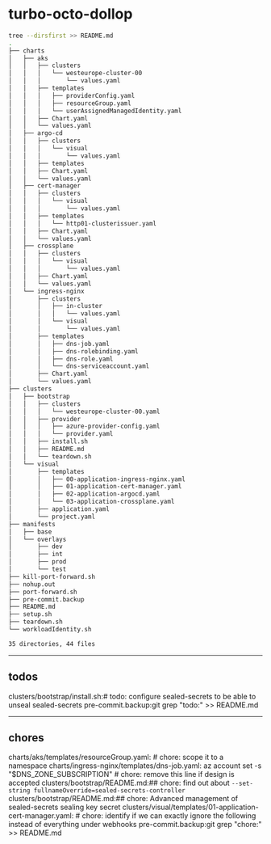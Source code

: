 # turbo-octo-dollop

```bash
tree --dirsfirst >> README.md
.
├── charts
│   ├── aks
│   │   ├── clusters
│   │   │   └── westeurope-cluster-00
│   │   │       └── values.yaml
│   │   ├── templates
│   │   │   ├── providerConfig.yaml
│   │   │   ├── resourceGroup.yaml
│   │   │   └── userAssignedManagedIdentity.yaml
│   │   ├── Chart.yaml
│   │   └── values.yaml
│   ├── argo-cd
│   │   ├── clusters
│   │   │   └── visual
│   │   │       └── values.yaml
│   │   ├── templates
│   │   ├── Chart.yaml
│   │   └── values.yaml
│   ├── cert-manager
│   │   ├── clusters
│   │   │   └── visual
│   │   │       └── values.yaml
│   │   ├── templates
│   │   │   └── http01-clusterissuer.yaml
│   │   ├── Chart.yaml
│   │   └── values.yaml
│   ├── crossplane
│   │   ├── clusters
│   │   │   └── visual
│   │   │       └── values.yaml
│   │   ├── Chart.yaml
│   │   └── values.yaml
│   └── ingress-nginx
│       ├── clusters
│       │   ├── in-cluster
│       │   │   └── values.yaml
│       │   └── visual
│       │       └── values.yaml
│       ├── templates
│       │   ├── dns-job.yaml
│       │   ├── dns-rolebinding.yaml
│       │   ├── dns-role.yaml
│       │   └── dns-serviceaccount.yaml
│       ├── Chart.yaml
│       └── values.yaml
├── clusters
│   ├── bootstrap
│   │   ├── clusters
│   │   │   └── westeurope-cluster-00.yaml
│   │   ├── provider
│   │   │   ├── azure-provider-config.yaml
│   │   │   └── provider.yaml
│   │   ├── install.sh
│   │   ├── README.md
│   │   └── teardown.sh
│   └── visual
│       ├── templates
│       │   ├── 00-application-ingress-nginx.yaml
│       │   ├── 01-application-cert-manager.yaml
│       │   ├── 02-application-argocd.yaml
│       │   └── 03-application-crossplane.yaml
│       ├── application.yaml
│       └── project.yaml
├── manifests
│   ├── base
│   └── overlays
│       ├── dev
│       ├── int
│       ├── prod
│       └── test
├── kill-port-forward.sh
├── nohup.out
├── port-forward.sh
├── pre-commit.backup
├── README.md
├── setup.sh
├── teardown.sh
└── workloadIdentity.sh

35 directories, 44 files
```

---

## todos

clusters/bootstrap/install.sh:# todo: configure sealed-secrets to be able to unseal sealed-secrets
pre-commit.backup:git grep "todo:" >> README.md

---

## chores

charts/aks/templates/resourceGroup.yaml:  # chore: scope it to a namespace
charts/ingress-nginx/templates/dns-job.yaml:            az account set -s "$DNS_ZONE_SUBSCRIPTION" # chore: remove this line if design is accepted
clusters/bootstrap/README.md:## chore: find out about `--set-string fullnameOverride=sealed-secrets-controller`
clusters/bootstrap/README.md:## chore: Advanced management of sealed-secrets sealing key secret
clusters/visual/templates/01-application-cert-manager.yaml:    # chore: identify if we can exactly ignore the following instead of everything under webhooks
pre-commit.backup:git grep "chore:" >> README.md

